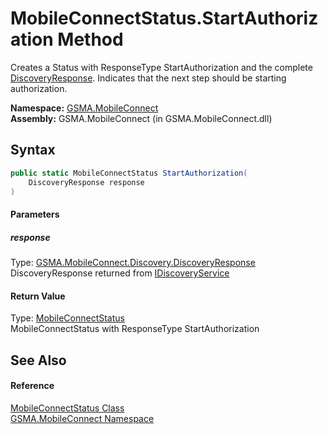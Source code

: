 MobileConnectStatus.StartAuthorization Method
=============================================
Creates a Status with ResponseType StartAuthorization and the complete [DiscoveryResponse][1]. Indicates that the next step should be starting authorization.

**Namespace:** [GSMA.MobileConnect][2]  
**Assembly:** GSMA.MobileConnect (in GSMA.MobileConnect.dll)

Syntax
------

```csharp
public static MobileConnectStatus StartAuthorization(
	DiscoveryResponse response
)
```

#### Parameters

##### *response*
Type: [GSMA.MobileConnect.Discovery.DiscoveryResponse][3]  
DiscoveryResponse returned from [IDiscoveryService][4]

#### Return Value
Type: [MobileConnectStatus][5]  
MobileConnectStatus with ResponseType StartAuthorization

See Also
--------

#### Reference
[MobileConnectStatus Class][5]  
[GSMA.MobileConnect Namespace][2]  

[1]: DiscoveryResponse.md
[2]: ../README.md
[3]: ../../GSMA.MobileConnect.Discovery/DiscoveryResponse/README.md
[4]: ../../GSMA.MobileConnect.Discovery/IDiscoveryService/README.md
[5]: README.md
[6]: ../../_icons/Help.png